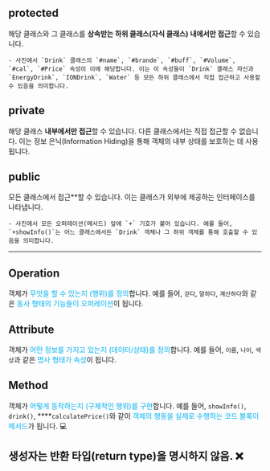 ## protected

해당 클래스와 그 클래스를 **상속받는 하위 클래스(자식 클래스) 내에서만 접근**할 수 있습니다.
    
    - 사진에서 `Drink` 클래스의 `#name`, `#brande`, `#buff`, `#Volume`, `#cal`, `#Price` 속성이 이에 해당합니다. 이는 이 속성들이 `Drink` 클래스 자신과 `EnergyDrink`, `IONDrink`, `Water` 등 모든 하위 클래스에서 직접 접근하고 사용할 수 있음을 의미합니다.
        
## private
해당 클래스 **내부에서만 접근**할 수 있습니다. 다른 클래스에서는 직접 접근할 수 없습니다. 이는 정보 은닉(Information Hiding)을 통해 객체의 내부 상태를 보호하는 데 사용됩니다.


## public
모든 클래스에서 접근**할 수 있습니다. 이는 클래스가 외부에 제공하는 인터페이스를 나타냅니다.
    
    - 사진에서 모든 오퍼레이션(메서드) 앞에 `+` 기호가 붙어 있습니다. 예를 들어, `+showInfo()`는 어느 클래스에서든 `Drink` 객체나 그 하위 객체를 통해 호출할 수 있음을 의미합니다.
    
--- 
## Operation
객체가 <font color="#00b0f0">무엇을 할 수 있는지 (행위)를 정의</font>합니다. 예를 들어, `걷다`, `말하다`, `계산하다`와 같은 <font color="#00b0f0">동사 형태의 기능들이 오퍼레이션</font>이 됩니다. 

## Attribute 
객체가 <font color="#00b0f0">어떤 정보를 가지고 있는지 (데이터/상태)를 정의</font>합니다. 예를 들어, `이름`, `나이`, `색상`과 같은 <font color="#00b0f0">명사 형태가 속성</font>이 됩니다. 

## Method
객체가 <font color="#00b0f0">어떻게 동작하는지 (구체적인 행위)를 구현</font>합니다. 예를 들어, `showInfo()`, `drink()`, ****`calculatePrice()`와 같이 <font color="#00b0f0">객체의 행동을 실제로 수행하는 코드 블록이 메서드</font>가 됩니다. 💻


## 생성자는 반환 타입(return type)을 명시하지 않음. ❌ 